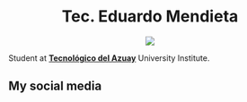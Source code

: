 <p align="center">
  <h1 align="center">Tec. Eduardo Mendieta</h1>
</p>

<p align="center">
  <img src="https://readme-typing-svg.demolab.com?font=BlinkMacSystemFont&weight=200&size=20&duration=4000&pause=1500&color=1B77F0&center=true&vCenter=true&width=244&height=24&lines=ᴛᴇᴄ.+ᴍᴇɴᴅᴜx+࿐">
</p>

Student at <b><a href="https://www.tecazuay.edu.ec/main/index.php">Tecnológico del Azuay</a></b> University Institute.

##  My social media
